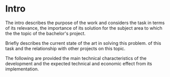 # Intro

The intro describes the purpose of the work and considers the task in terms of its
relevance, the importance of its solution for the subject area to which the
the topic of the bachelor's project.

Briefly describes the current state of the art in solving this problem.
of this task and the relationship with other projects on this topic.

The following are provided
the main technical characteristics of the development and the expected technical and economic effect
from its implementation.
